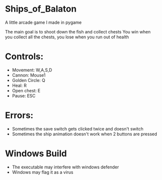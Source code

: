 # Ships_of_Balaton
 
A little arcade game I made in pygame

The main goal is to shoot down the fish and collect chests
You win when you collect all the chests, you lose when you run out of health
# Controls:
+ Movement: W,A,S,D
+ Cannon: Mouse1
+ Golden Circle: Q
+ Heal: R
+ Open chest: E
+ Pause: ESC

# Errors:
+ Sometimes the save switch gets clicked twice and doesn't switch
+ Sometimes the ship animation doesn't work when 2 buttons are pressed

# Windows Build
+ The executable may interfere with windows defender
+ Windows may flag it as a virus